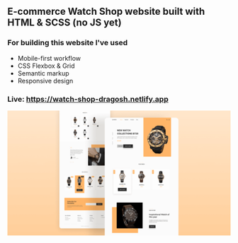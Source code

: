## E-commerce Watch Shop website built with HTML & SCSS (no JS yet)

### For building this website I've used 
* Mobile-first workflow
* CSS Flexbox & Grid
* Semantic markup
* Responsive design

### Live: https://watch-shop-dragosh.netlify.app

![photo](/assets/design/preview.png)
